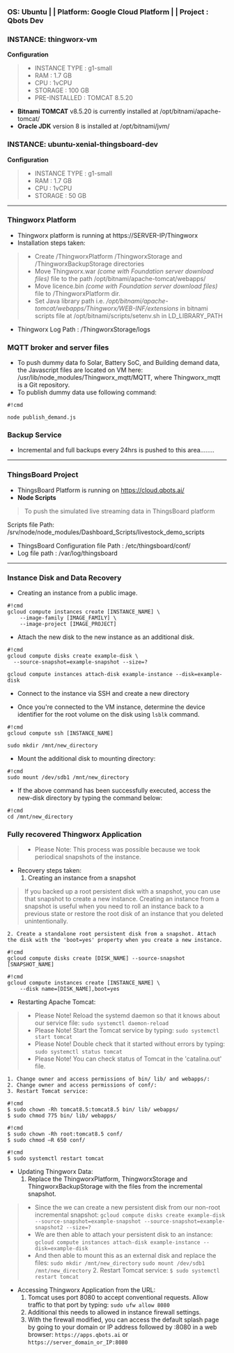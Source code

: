 ### **OS**: Ubuntu  | |  **Platform**: Google Cloud Platform | | **Project** : Qbots Dev

### **INSTANCE**: thingworx-vm
**Configuration**
> * INSTANCE TYPE : g1-small
> * RAM : 1.7 GB
> * CPU : 1vCPU
> * STORAGE : 100 GB
> * PRE-INSTALLED : TOMCAT 8.5.20

* **Bitnami TOMCAT** v8.5.20 is currently installed at /opt/bitnami/apache-tomcat/
* **Oracle JDK** version 8 is installed at /opt/bitnami/jvm/

### **INSTANCE**: ubuntu-xenial-thingsboard-dev	
**Configuration**
> * INSTANCE TYPE : g1-small
> * RAM : 1.7 GB
> * CPU : 1vCPU
> * STORAGE : 50 GB

---------------------------------------------------------------------------------------------
### **Thingworx Platform**

* Thingworx platform is running at https://SERVER-IP/Thingworx
* Installation steps taken:
> * Create /ThingworxPlatform /ThingworxStorage and /ThingworxBackupStorage directories 
> * Move Thingworx.war *(come with Foundation server download files)* file to the path /opt/bitnami/apache-tomcat/webapps/
> * Move licence.bin *(come with Foundation server download files)* file to /ThingworxPlatform dir.
> * Set Java library path i.e. */opt/bitnami/apache-tomcat/webapps/Thingworx/WEB-INF/extensions* in bitnami scripts file at /opt/bitnami/scripts/setenv.sh in LD_LIBRARY_PATH
* Thingworx Log Path : /ThingworxStorage/logs

### MQTT broker and server files ###
* To push dummy data fo Solar, Battery SoC, and Building demand data, the Javascript files are located on VM here: /usr/lib/node_modules/Thingworx_mqtt/MQTT, where Thingworx_mqtt is a Git repository.
* To publish dummy data use following command:

```
#!cmd

node publish_demand.js
```

### Backup Service ###
* Incremental and full backups every 24hrs is pushed to this area........

------------------------------------------------------------------------------------------------

###  **ThingsBoard Project**

* ThingsBoard Platform is running on https://cloud.qbots.ai/
* **Node Scripts** 
> To push the simulated live streaming data in ThingsBoard platform
> 
Scripts file Path: /srv/node/node_modules/Dashboard_Scripts/livestock_demo_scripts

* ThingsBoard Configuration file Path : /etc/thingsboard/conf/
* Log file path : /var/log/thingsboard

------------------------------------------------------------------------------------------------

###  **Instance Disk and Data Recovery**

* Creating an instance from a public image.

```
#!cmd
gcloud compute instances create [INSTANCE_NAME] \
    --image-family [IMAGE_FAMILY] \
    --image-project [IMAGE_PROJECT]
```

* Attach the new disk to the new instance as an additional disk.

```
#!cmd
gcloud compute disks create example-disk \
  --source-snapshot=example-snapshot --size=?

gcloud compute instances attach-disk example-instance --disk=example-disk
```

* Connect to the instance via SSH and create a new directory

* Once you're connected to the VM instance, determine the device identifier for the root volume on the disk using `lsblk` command.


```
#!cmd
gcloud compute ssh [INSTANCE_NAME]

sudo mkdir /mnt/new_directory
```

* Mount the additional disk to mounting directory:

```
#!cmd
sudo mount /dev/sdb1 /mnt/new_directory
```

* If the above command has been successfully executed, access the new-disk directory by typing the command below:

```
#!cmd
cd /mnt/new_directory
```

###  **Fully recovered Thingworx Application**

> * Please Note: This process was possible because we took periodical snapshots of the instance.

* Recovery steps taken:
    1. Creating an instance from a snapshot
> If you backed up a root persistent disk with a snapshot, you can use that snapshot to create a new instance. 
> Creating an instance from a snapshot is useful when you need to roll an instance back to a previous state or 
> restore the root disk of an instance that you deleted unintentionally.

    2. Create a standalone root persistent disk from a snapshot. Attach the disk with the 'boot=yes' property when you create a new instance.

```
#!cmd
gcloud compute disks create [DISK_NAME] --source-snapshot [SNAPSHOT_NAME]
```    
```
#!cmd
gcloud compute instances create [INSTANCE_NAME] \
    --disk name=[DISK_NAME],boot=yes
```

* Restarting Apache Tomcat:
> * Please Note! Reload the systemd daemon so that it knows about our service file: `sudo systemctl daemon-reload`
> * Please Note! Start the Tomcat service by typing: `sudo systemctl start tomcat`
> * Please Note! Double check that it started without errors by typing: `sudo systemctl status tomcat`
> * Please Note! You can check status of Tomcat in the 'catalina.out' file. 

    1. Change owner and access permissions of bin/ lib/ and webapps/:
    2. Change owner and access permissions of conf/: 
    3. Restart Tomcat service:

```
#!cmd
$ sudo chown -Rh tomcat8.5:tomcat8.5 bin/ lib/ webapps/ 
$ sudo chmod 775 bin/ lib/ webapps/
```  
```
#!cmd
$ sudo chown -Rh root:tomcat8.5 conf/ 
$ sudo chmod –R 650 conf/ 
```  
```
#!cmd
$ sudo systemctl restart tomcat
```  

* Updating Thingworx Data:
    1. Replace the ThingworxPlatform, ThingworxStorage and ThingworxBackupStorage with the files from the incremental snapshot.
> * Since the we can create a new persistent disk from our non-root incremental snapshot: `gcloud compute disks create example-disk --source-snapshot=example-snapshot --source-snapshot=example-snapshot2 --size=?` 
> * We are then able to attach your persistent disk to an instance: `gcloud compute instances attach-disk example-instance --disk=example-disk`
> * And then able to mount this as an external disk and replace the files: `sudo mkdir /mnt/new_directory` `sudo mount /dev/sdb1 /mnt/new_directory`
    2. Restart Tomcat service: `$ sudo systemctl restart tomcat`


* Accessing Thingworx Application from the URL:
    1. Tomcat uses port 8080 to accept conventional requests. Allow traffic to that port by typing: `sudo ufw allow 8080`
    2. Additional this needs to allowed in instance firewall settings.
    3. With the firewall modified, you can access the default splash page by going to your domain or IP address followed by :8080 in a web browser: `https://apps.qbots.ai` or `https://server_domain_or_IP:8080`